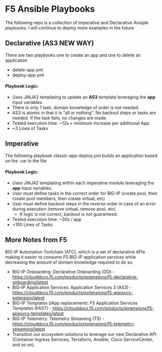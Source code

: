 # F5 Ansible Playbooks

The following repo is a collection of Imperative and Declarative Ansiple playbooks. I will continue to deploy more examples in the future


## Declarative (AS3 NEW WAY)

There are two playbooks one to create an app and one to delete an application
* delete-app.yml
* deploy-app.yml

#### Playbook Logic:

* Uses JINJA2 templating to update an **AS3** template leveraging the **app** input variables.
* There is only 1 task, domain knowledge of order is not needed.
* AS3 is atomic in that it is "all or nothing". No backout steps or tasks are needed. If the task fails, no changes are made.
* Tested execution time: ~12s + minimum increase per additional App.
* ~3 Lines of Tasks


## Imperative

The following playbook classic-app-deploy.yml builds an application based on the .var in the file

#### Playbook Logic:

* Uses JINJA2 templating within each imperative module leveraging the **app** input variables.
* User must define tasks in the correct order for BIG-IP (create pool, then create pool members, then create virtual, etc)
* User must define backout steps in the reverse order in case of an error during execution (remove virtual, remove pool, etc)
  * If logic is not correct, backout is not guaranteed.
* Tested execution time: ~30s / app
* ~100 Lines of Tasks


## More Notes from F5
BIG-IP Automation Toolchain (ATC), which is a set of declarative APIs making it easier to consume F5 BIG-IP application services while decreasing the amount of domain knowledge required to do so.
* BIG-IP Onboarding: Declarative Onboarding (DO) - https://clouddocs.f5.com/products/extensions/f5-declarative-onboarding/latest
* BIG-IP Application Services: Application Services 3 (AS3) - https://clouddocs.f5.com/products/extensions/f5-appsvcs-extension/latest
* BIG-IP Templates (iApp replacement): F5 Application Services Templates (FAST) - https://clouddocs.f5.com/products/extensions/f5-appsvcs-templates/latest
* BIG-IP Telemetry: Telemetry Streaming (TS) - https://clouddocs.f5.com/products/extensions/f5-telemetry-streaming/latest
* Transition our ecosystem solutions to leverage our new Declarative API (Container Ingress Services, Terraform, Ansible, Cisco ServiceCenter, and so on).



